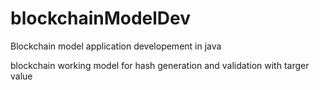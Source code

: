 # blockchainModelDev
Blockchain model application developement in java

blockchain working model for hash generation and validation with targer value
